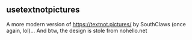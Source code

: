 ## usetextnotpictures
A more modern version of https://textnot.pictures/ by SouthClaws (once again, lol)... And btw, the design is stole from nohello.net 
